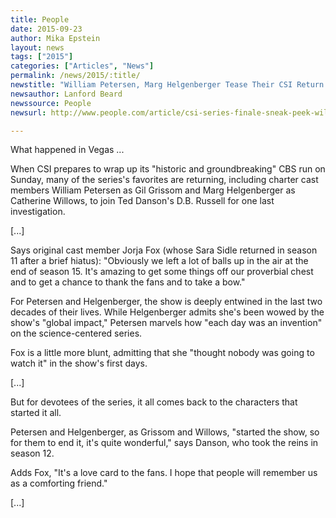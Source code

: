 ```yaml
---
title: People
date: 2015-09-23
author: Mika Epstein
layout: news
tags: ["2015"]
categories: ["Articles", "News"]
permalink: /news/2015/:title/
newstitle: "William Petersen, Marg Helgenberger Tease Their CSI Return to Say Goodbye to the Show Where 'Each Day Was an Invention'"
newsauthor: Lanford Beard  
newssource: People  
newsurl: http://www.people.com/article/csi-series-finale-sneak-peek-william-petersen-marg-helgenberger  

---
```


What happened in Vegas ... 

When CSI prepares to wrap up its "historic and groundbreaking" CBS run on Sunday, many of the series's favorites are returning, including charter cast members William Petersen as Gil Grissom and Marg Helgenberger as Catherine Willows, to join Ted Danson's D.B. Russell for one last investigation. 

[...]

Says original cast member Jorja Fox (whose Sara Sidle returned in season 11 after a brief hiatus): "Obviously we left a lot of balls up in the air at the end of season 15. It's amazing to get some things off our proverbial chest and to get a chance to thank the fans and to take a bow." 

For Petersen and Helgenberger, the show is deeply entwined in the last two decades of their lives. While Helgenberger admits she's been wowed by the show's "global impact," Petersen marvels how "each day was an invention" on the science-centered series. 

Fox is a little more blunt, admitting that she "thought nobody was going to watch it" in the show's first days. 

[...]

But for devotees of the series, it all comes back to the characters that started it all. 

Petersen and Helgenberger, as Grissom and Willows, "started the show, so for them to end it, it's quite wonderful," says Danson, who took the reins in season 12. 

Adds Fox, "It's a love card to the fans. I hope that people will remember us as a comforting friend."

[...]  
